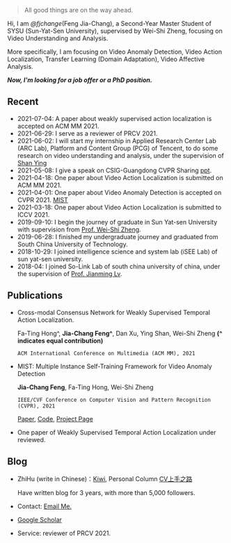 

> All good things are on the way ahead.


Hi, I am *@fjchange*(Feng Jia-Chang), a Second-Year Master Student of SYSU (Sun-Yat-Sen University), supervised by Wei-Shi Zheng, focusing on Video Understanding and Analysis. 

More specifically, I am focusing on Video Anomaly Detection, Video Action Localization, Transfer Learning (Domain Adaptation), Video Affective Analysis.

***Now, I'm looking for a job offer or a PhD position.***

## Recent
- 2021-07-04: A paper about weakly supervised action localization is accepted on ACM MM 2021.
- 2021-06-29: I serve as a reviewer of PRCV 2021.
- 2021-06-02: I will start my internship in Applied Research Center Lab (ARC Lab), Platform and Content Group (PCG) of Tencent, to do some research on video understanding and analysis, under the supervision of [Shan Ying](https://scholar.google.com/citations?user=4oXBp9UAAAAJ&hl=zh-CN&oi=ao)
- 2021-05-08: I give a speak on CSIG-Guangdong CVPR Sharing [ppt](https://fjchange.github.io/img/广东学术报告会-冯嘉昌-MIST.pdf).
- 2021-04-18: One paper about Video Action Localization is submitted on ACM MM 2021.
- 2021-04-01: One paper about Video Anomaly Detection is accepted on CVPR 2021. [MIST](https://arxiv.org/abs/2104.01633)
- 2021-03-18: One paper about Video Action Localization is submitted to ICCV 2021.
- 2019-09-10: I begin the journey of graduate in Sun Yat-sen University with supervision from [Prof. Wei-Shi Zheng](https://scholar.google.com/citations?user=AwqDDGoAAAAJ&hl=zh-CN&oi=ao).
- 2019-06-28: I finished my undergraduate journey and graduated from South China University of Technology.
- 2018-10-29: I joined intelligence science and system lab (iSEE Lab) of sun yat-sen university.
- 2018-04: I joined So-Link Lab of south china university of china, under the supervision of [Prof. Jianming Lv](https://scholar.google.com/citations?user=nnY3bxgAAAAJ&hl=zh-CN&oi=ao).

## Publications
- Cross-modal Consensus Network for Weakly Supervised Temporal Action Localization.

  Fa-Ting Hong^, **Jia-Chang Feng^**, Dan Xu, Ying Shan, Wei-Shi Zheng __(^ indicates equal contribution)__
  
  `ACM International Conference on Multimedia (ACM MM), 2021`

- MIST: Multiple Instance Self-Training Framework for Video Anomaly Detection

  __Jia-Chang Feng__, Fa-Ting Hong, Wei-Shi Zheng
  
  `IEEE/CVF Conference on Computer Vision and Pattern Recognition (CVPR), 2021`
  
    [Paper](https://arxiv.org/abs/2104.01633), [Code](https://github.com/fjchange/MIST_VAD), [Project Page](https://kiwi-fung.win/2021/04/28/MIST/)

- One paper of Weakly Supervised Temporal Action Localization under reviewed.    

## Blog
- ZhiHu (write in Chinese)：[Kiwi](https://www.zhihu.com/people/feng-jia-chang), Personal Column [CV上手之路](https://www.zhihu.com/column/cv-newcomers)
  
  Have written blog for 3 years, with more than 5,000 followers.

- Contact: [Email Me.](fjchange@hotmail.com)
- [Google Scholar](https://scholar.google.com/citations?user=C-tYVeQAAAAJ&hl=zh-CN&oi=ao)
- Service: reviewer of PRCV 2021.
